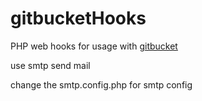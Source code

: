 gitbucketHooks
==============

PHP web hooks for usage with [gitbucket](https://github.com/takezoe/gitbucket)


use smtp send mail

change the smtp.config.php for smtp config
